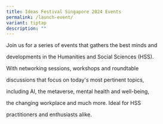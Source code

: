 ```yaml
---
title: Ideas Festival Singapore 2024 Events
permalink: /launch-event/
variant: tiptap
description: ""
---
```

<p>Join us for a series of events that gathers the best minds and</p>
<p>developments in the Humanities and Social Sciences (HSS).</p>
<p>With networking sessions, workshops and roundtable</p>
<p>discussions that focus on today's most pertinent topics,</p>
<p>including Al, the metaverse, mental health and well-being,</p>
<p>the changing workplace and much more. Ideal for HSS</p>
<p>practitioners and enthusiasts alike.</p>
<p></p>
<p></p>